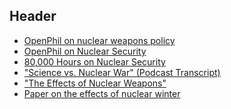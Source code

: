<!-- TITLE: Improving Nuclear Security -->
<!-- SUBTITLE: Reducing the Threat of Nuclear Catastrophe -->

## Header

* [OpenPhil on nuclear weapons policy](https://www.openphilanthropy.org/research/cause-reports/nuclear-weapons-policy)
* [OpenPhil on Nuclear Security](https://www.openphilanthropy.org/research/cause-reports/nuclear-security/july-2013)
* [80,000 Hours on Nuclear Security](https://80000hours.org/problem-profiles/nuclear-security/)
* ["Science vs. Nuclear War" (Podcast Transcript)](https://docs.google.com/document/d/100ndnjBpiJvkVhVKVdAeQ2v3X2qWYrdtT3X296OuU4c/edit)
* ["The Effects of Nuclear Weapons"](https://www.fourmilab.ch/etexts/www/effects/)
* [Paper on the effects of nuclear winter](http://climate.envsci.rutgers.edu/pdf/WiresClimateChangeNW.pdf)